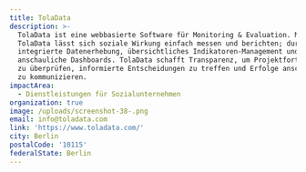 ```yaml
---
title: TolaData
description: >-
  TolaData ist eine webbasierte Software für Monitoring & Evaluation. Mit
  TolaData lässt sich soziale Wirkung einfach messen und berichten; durch
  integrierte Datenerhebung, übersichtliches Indikatoren-Management und
  anschauliche Dashboards. TolaData schafft Transparenz, um Projektfortschritte
  zu überprüfen, informierte Entscheidungen zu treffen und Erfolge anschaulich
  zu kommunizieren.
impactArea:
  - Dienstleistungen für Sozialunternehmen
organization: true
image: /uploads/screenshot-38-.png
email: info@toladata.com
link: 'https://www.toladata.com/'
city: Berlin
postalCode: '10115'
federalState: Berlin
---
```


